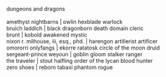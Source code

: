 dungeons and dragons<br><br>
amethyst nightbarns | owlin hexblade warlock<br>
bruich laddich | black dragonborn death domain cleric<br>
brunt | kobold awakened mystic<br>
nixon r. milhouse, iii, esq., phd. | harengon artillerist artificer<br>
omororri onlyfangs | ekorre ratatosk circle of the moon druid<br>
sergeant-prince weyoun | goblin gloom stalker ranger<br>
the traveler | stout halfling order of the lycan blood hunter<br>
zero shoes | reborn tabaxi phantom rogue
